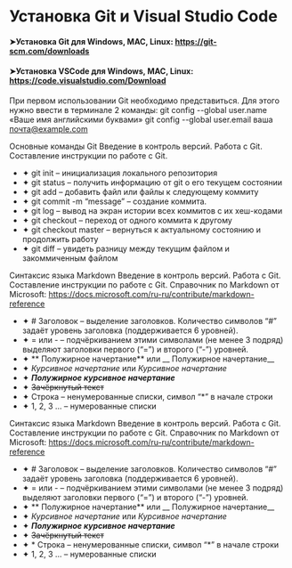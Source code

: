 # Установка Git и Visual Studio Code

#### ➤Установка Git для Windows, MAC, Linux: https://git-scm.com/downloads
#### ➤Установка VSCode для Windows, MAC, Linux: https://code.visualstudio.com/Download
При первом использовании Git необходимо представиться. Для
этого нужно ввести в терминале 2 команды:
git config --global user.name «Ваше имя английскими буквами» git
config --global user.email ваша почта@example.com

Основные команды Git
Введение в контроль версий. Работа с Git. Составление инструкции по работе с Git.
* ✦ git init – инициализация локального репозитория
* ✦ git status – получить информацию от git о его текущем состоянии
* ✦ git add – добавить файл или файлы к следующему коммиту
* ✦ git commit -m “message” – создание коммита.
* ✦ git log – вывод на экран истории всех коммитов с их хеш-кодами
* ✦ git checkout – переход от одного коммита к другому
* ✦ git checkout master – вернуться к актуальному состоянию и продолжить работу
* ✦ git diff – увидеть разницу между текущим файлом и закоммиченным файлом

Синтаксис языка Markdown
Введение в контроль версий. Работа с Git. Составление инструкции по работе с Git.
Справочник по Markdown от Microsoft:
https://docs.microsoft.com/ru-ru/contribute/markdown-reference
* ✦ # Заголовок – выделение заголовков. Количество символов “#” задаёт уровень заголовка
(поддерживается 6 уровней).
* ✦ = или - – подчёркиванием этими символами (не менее 3 подряд) выделяют заголовки первого
(“=”) и второго (“-”) уровней.
* ✦ ** Полужирное начертание** или __ Полужирное начертание__
* ✦ *Курсивное начертание* или _Курсивное начертание_
* ✦ ***Полужирное курсивное начертание***
* ✦ ~~Зачёркнутый текст~~
* ✦ Строка – ненумерованные списки, символ “*” в начале строки
* ✦ 1, 2, 3 … – нумерованные списки

Синтаксис языка Markdown
Введение в контроль версий. Работа с Git. Составление инструкции по работе с Git.
Справочник по Markdown от Microsoft:
https://docs.microsoft.com/ru-ru/contribute/markdown-reference
* ✦ # Заголовок – выделение заголовков. Количество символов “#” задаёт уровень заголовка
(поддерживается 6 уровней).
* ✦ = или - – подчёркиванием этими символами (не менее 3 подряд) выделяют заголовки первого
(“=”) и второго (“-”) уровней.
* ✦ ** Полужирное начертание** или __ Полужирное начертание__
* ✦ *Курсивное начертание* или _Курсивное начертание_
* ✦ ***Полужирное курсивное начертание***
* ✦ ~~Зачёркнутый текст~~
* ✦ * Строка – ненумерованные списки, символ “*” в начале строки
* ✦ 1, 2, 3 … – нумерованные списки
